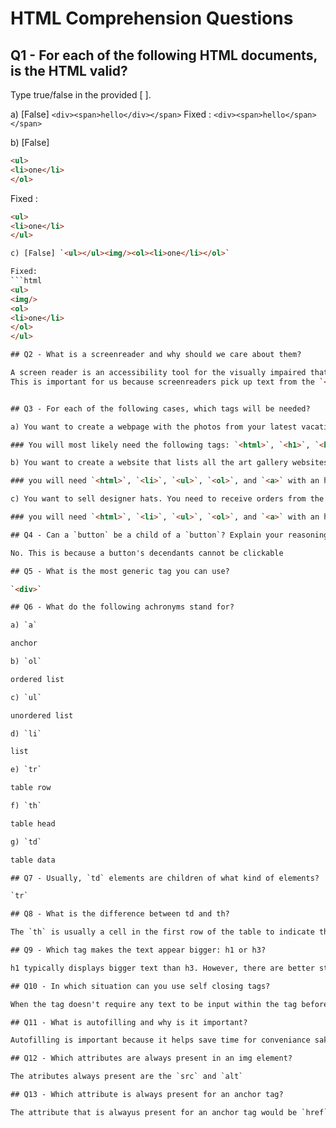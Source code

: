 # HTML Comprehension Questions

## Q1 - For each of the following HTML documents, is the HTML valid?

Type true/false in the provided [ ].

a) [False] `<div><span>hello</div></span>`
Fixed : `<div><span>hello</span></span>`

b) [False]

```html
<ul>
<li>one</li>
</ol>
```

Fixed : 
```html
<ul>
<li>one</li>
</ul>

c) [False] `<ul></ul><img/><ol><li>one</li></ol>`

Fixed:
```html
<ul>
<img/>
<ol>
<li>one</li>
</ol>
</ul>

## Q2 - What is a screenreader and why should we care about them?

A screen reader is an accessibility tool for the visually impaired that allows them text on screen to be read out to them through either their speakers or their headphones.
This is important for us because screenreaders pick up text from the `<p>` tags versus if we were to use the `<div>` tag.


## Q3 - For each of the following cases, which tags will be needed?

a) You want to create a webpage with the photos from your latest vacation

### You will most likely need the following tags: `<html>`, `<h1>`, `<h2>`, `<p>`, but most importantlly `<img>` with src and alt attributes

b) You want to create a website that lists all the art gallery websites in your city and links to their website.

### you will need `<html>`, `<li>`, `<ul>`, `<ol>`, and `<a>` with an href attribute

c) You want to sell designer hats. You need to receive orders from the user.

### you will need `<html>`, `<li>`, `<ul>`, `<ol>`, and `<a>` with an href attribute to link to your secured checkout pages, and a `<button>` tag to confirm the payment.

## Q4 - Can a `button` be a child of a `button`? Explain your reasoning

No. This is because a button's decendants cannot be clickable

## Q5 - What is the most generic tag you can use?

`<div>`

## Q6 - What do the following achronyms stand for?

a) `a`

anchor

b) `ol`

ordered list

c) `ul`

unordered list

d) `li`

list

e) `tr`

table row

f) `th`

table head

g) `td`

table data

## Q7 - Usually, `td` elements are children of what kind of elements?

`tr`

## Q8 - What is the difference between td and th?

The `th` is usually a cell in the first row of the table to indicate the header of a column, whereas `td` is typically a specific cell that could be found in any row `<tr>.

## Q9 - Which tag makes the text appear bigger: h1 or h3?

h1 typically displays bigger text than h3. However, there are better styling options that can be used with CSS to make text bigger or bolder with more oomph.

## Q10 - In which situation can you use self closing tags?

When the tag doesn't require any text to be input within the tag before closing

## Q11 - What is autofilling and why is it important?

Autofilling is important because it helps save time for conveniance sake.

## Q12 - Which attributes are always present in an img element?

The atributes always present are the `src` and `alt`

## Q13 - Which attribute is always present for an anchor tag?

The attribute that is alwayus present for an anchor tag would be `href`
